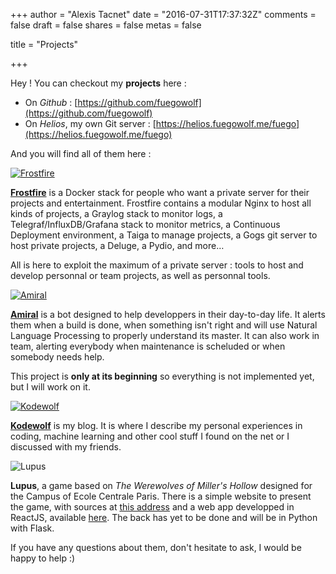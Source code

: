 +++
author = "Alexis Tacnet"
date = "2016-07-31T17:37:32Z"
comments = false
draft = false
shares = false
metas = false

title = "Projects"

+++

Hey ! You can checkout my **projects** here : 

* On _Github_ : [https://github.com/fuegowolf](https://github.com/fuegowolf) 
* On _Helios_, my own Git server : [https://helios.fuegowolf.me/fuego](https://helios.fuegowolf.me/fuego)

And you will find all of them here :

[![Frostfire](/images/frostfire.png)](https://github.com/fuegowolf/frostfire)

[**Frostfire**](https://github.com/fuegowolf/frostfire) is a Docker stack for people who want a private server for their projects and entertainment. Frostfire contains a modular Nginx to host all kinds of projects, a Graylog stack to monitor logs, a Telegraf/InfluxDB/Grafana stack to monitor metrics, a Continuous Deployment environment, a Taiga to manage projects, a Gogs git server to host private projects, a Deluge, a Pydio, and more…

All is here to exploit the maximum of a private server : tools to host and develop personnal or team projects, as well as personnal tools.

[![Amiral](/images/amiral.png)](https://helios.fuegowolf.me/fuego/amiral)

[**Amiral**](https://helios.fuegowolf.me/fuego/amiral) is a bot designed to help developpers in their day-to-day life. It alerts them when a build is done, when something isn't right and will use Natural Language Processing to properly understand its master. It can also work in team, alerting everybody when maintenance is scheluded or when somebody needs help.

This project is **only at its beginning** so everything is not implemented yet, but I will work on it.

[![Kodewolf](/images/kodewolf.png)](https://kodewolf.com)

[**Kodewolf**](https://kodewolf.com) is my blog. It is where I describe my personal experiences in coding, machine learning and other cool stuff I found on the net or I discussed with my friends.

![Lupus](/images/lupus.png)

**Lupus**, a game based on _The Werewolves of Miller's Hollow_ designed for the Campus of Ecole Centrale Paris. There is a simple website to present the game, with sources at [this address](https://helios.fuegowolf.me/fuego/lupus-website) and a web app developped in ReactJS, available [here](https://helios.fuegowolf.me/fuego/lupus-front-web). The back has yet to be done and will be in Python with Flask.

If you have any questions about them, don't hesitate to ask, I would be happy to help :)